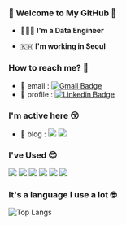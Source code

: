 ### 👋 Welcome to My GitHub 👋   

 - 🧑🏻‍💻  **I'm a Data Engineer**    

 - 🇰🇷  **I'm working in Seoul**

### How to reach me? 🤔

- 📮 email : [![Gmail Badge](https://img.shields.io/badge/Gmail-d14836?style=flat-square&logo=Gmail&logoColor=white&link=mailto:kuksungwoo99@gmail.com)](mailto:kuksungwoo99@gmail.com)<br>
- 🚀 profile : [![Linkedin Badge](https://img.shields.io/badge/-LinkedIn-blue?style=flat-square&logo=Linkedin&logoColor=white&link=https://www.linkedin.com/in/sungwoo-kuk-201916289/)](https://www.linkedin.com/in/sungwoo-kuk-201916289/)

### I'm active here 😚
- 🧤 blog : 
<a href="https://kuksungwoo99.tistory.com/"><img src="https://img.shields.io/badge/Tistory-000000?style=flat&logo=tistory&logoColor=white"/></a> 
<a href="https://blog.naver.com/kuksungwoo99"><img src="https://img.shields.io/badge/Naver-03C75A?style=flat&logo=naver&logoColor=white"/></a>

<!-- BLOG-POST-LIST:START -->
<!-- BLOG-POST-LIST:END -->
  
### I've Used 😎
<img src="https://img.shields.io/badge/Python-1E8CBE?style=flat&logo=Python&logoColor=white"> <img src="https://img.shields.io/badge/postgreSQL-4169E1?style=flat&logo=postgreSQL&logoColor=white"> 
 <img src="https://img.shields.io/badge/MySQL-4479A1?style=flat&logo=MySQL&logoColor=white"> <img src="https://img.shields.io/badge/apacheairflow-017CEE?style=flat&logo=apacheairflow&logoColor=white"> <img src="https://img.shields.io/badge/amazonredshift-8C4FFF?style=flat&logo=amazonredshift&logoColor=white"> <img src="https://img.shields.io/badge/JAVA-007396?style=flat&logo=Java&logoColor=white"> 


### It's a language I use a lot 🤓
![Top Langs](https://github-readme-stats.vercel.app/api/top-langs/?username=kipple99&layout=compact&theme=tokyonight)

